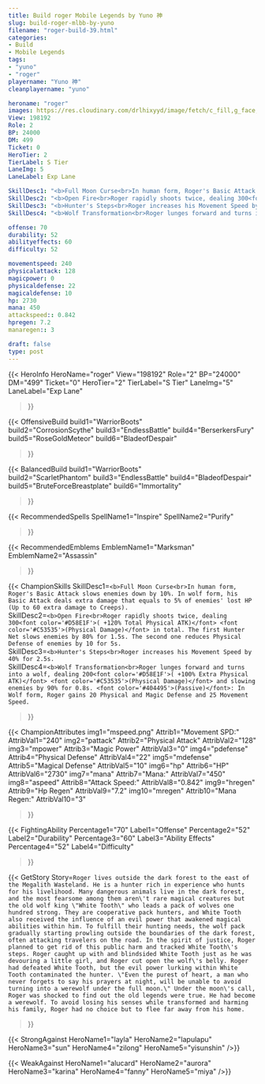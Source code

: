 ```yaml
---
title: Build roger Mobile Legends by Yuno 神
slug: build-roger-mlbb-by-yuno
filename: "roger-build-39.html"
categories: 
- Build 
- Mobile Legends
tags: 
- "yuno"
- "roger"
playername: "Yuno 神"
cleanplayername: "yuno"

heroname: "roger"
images: https://res.cloudinary.com/drlhixyyd/image/fetch/c_fill,g_face,f_auto/https://cdn2-build.mobagenie.my.id/p/images/banner/full/roger.jpg
View: 198192 
Role: 2 
BP: 24000
DM: 499 
Ticket: 0 
HeroTier: 2 
TierLabel: S Tier 
LaneImg: 5
LaneLabel: Exp Lane 

SkillDesc1: "<b>Full Moon Curse<br>In human form, Roger's Basic Attack slows enemies down by 10%. In wolf form, his Basic Attack deals extra damage that equals to 5% of enemies' lost HP (Up to 60 extra damage to Creeps)."   
SkillDesc2: "<b>Open Fire<br>Roger rapidly shoots twice, dealing 300<font color='#D58E1F'>( +120% Total Physical ATK)</font> <font color='#C53535'>(Physical Damage)</font> in total. The first Hunter Net slows enemies by 80% for 1.5s. The second one reduces Physical Defense of enemies by 10 for 5s."   
SkillDesc3: "<b>Hunter's Steps<br>Roger increases his Movement Speed by 40% for 2.5s."   
SkillDesc4: "<b>Wolf Transformation<br>Roger lunges forward and turns into a wolf, dealing 200<font color='#D58E1F'>( +100% Extra Physical ATK)</font> <font color='#C53535'>(Physical Damage)</font> and slowing enemies by 90% for 0.8s. <font color='#404495'>(Passive)</font>: In Wolf form, Roger gains 20 Physical and Magic Defense and 25 Movement Speed."  

offense: 70 
durability: 52 
abilityeffects: 60 
difficulty: 52 

movementspeed: 240
physicalattack: 128
magicpower: 0
physicaldefense: 22
magicaldefense: 10
hp: 2730
mana: 450
attackspeed:: 0.842
hpregen: 7.2
manaregen:: 3

draft: false
type: post
---
```


{{< HeroInfo 
HeroName="roger" 
View="198192" 
Role="2" 
BP="24000" 
DM="499" 
Ticket="0" 
HeroTier="2" 
TierLabel="S Tier" 
LaneImg="5" 
LaneLabel="Exp Lane" 
>}}
 
{{< OffensiveBuild 
build1="WarriorBoots"  
build2="CorrosionScythe" 
build3="EndlessBattle" 
build4="BerserkersFury" 
build5="RoseGoldMeteor" 
build6="BladeofDespair" 
>}} 

{{< BalancedBuild 
build1="WarriorBoots"  
build2="ScarletPhantom" 
build3="EndlessBattle" 
build4="BladeofDespair" 
build5="BruteForceBreastplate" 
build6="Immortality" 
>}}


{{< RecommendedSpells 
SpellName1="Inspire" 
SpellName2="Purify" 
>}}  

{{< RecommendedEmblems 
EmblemName1="Marksman" 
EmblemName2="Assassin" 
>}}   

{{< ChampionSkills 
SkillDesc1=`<b>Full Moon Curse<br>In human form, Roger's Basic Attack slows enemies down by 10%. In wolf form, his Basic Attack deals extra damage that equals to 5% of enemies' lost HP (Up to 60 extra damage to Creeps).`   
SkillDesc2=`<b>Open Fire<br>Roger rapidly shoots twice, dealing 300<font color='#D58E1F'>( +120% Total Physical ATK)</font> <font color='#C53535'>(Physical Damage)</font> in total. The first Hunter Net slows enemies by 80% for 1.5s. The second one reduces Physical Defense of enemies by 10 for 5s.`   
SkillDesc3=`<b>Hunter's Steps<br>Roger increases his Movement Speed by 40% for 2.5s.`   
SkillDesc4=`<b>Wolf Transformation<br>Roger lunges forward and turns into a wolf, dealing 200<font color='#D58E1F'>( +100% Extra Physical ATK)</font> <font color='#C53535'>(Physical Damage)</font> and slowing enemies by 90% for 0.8s. <font color='#404495'>(Passive)</font>: In Wolf form, Roger gains 20 Physical and Magic Defense and 25 Movement Speed.`   
>}}

{{< ChampionAttributes
img1="mspeed.png" Attrib1="Movement SPD:" AttribVal1="240"
img2="pattack" Attrib2="Physical Attack" AttribVal2="128"
img3="mpower" Attrib3="Magic Power" AttribVal3="0"
img4="pdefense" Attrib4="Physical Defense" AttribVal4="22"
img5="mdefense" Attrib5="Magical Defense" AttribVal5="10"
img6="hp" Attrib6="HP" AttribVal6="2730"
img7="mana" Attrib7="Mana:" AttribVal7="450"
img8="aspeed" Attrib8="Attack Speed:" AttribVal8="0.842"
img9="hregen" Attrib9="Hp Regen" AttribVal9="7.2"
img10="mregen" Attrib10="Mana Regen:" AttribVal10="3"
>}}


{{< FightingAbility
Percentage1="70" Label1="Offense"
Percentage2="52" Label2="Durability"
Percentage3="60" Label3="Ability Effects"
Percentage4="52" Label4="Difficulty"
 >}}

{{< GetStory 
Story=` Roger lives outside the dark forest to the east of the Megalith Wasteland. He is a hunter rich in experience who hunts for his livelihood. Many dangerous animals live in the dark forest, and the most fearsome among them aren\'t rare magical creatures but the old wolf king \"White Tooth\" who leads a pack of wolves one hundred strong. They are cooperative pack hunters, and White Tooth also received the influence of an evil power that awakened magical abilities within him. To fulfill their hunting needs, the wolf pack gradually starting prowling outside the boundaries of the dark forest, often attacking travelers on the road. In the spirit of justice, Roger planned to get rid of this public harm and tracked White Tooth\'s steps. Roger caught up with and blindsided White Tooth just as he was devouring a little girl, and Roger cut open the wolf\'s belly. Roger had defeated White Tooth, but the evil power lurking within White Tooth contaminated the hunter. \"Even the purest of heart, a man who never forgets to say his prayers at night, will be unable to avoid turning into a werewolf under the full moon.\" Under the moon\'s call, Roger was shocked to find out the old legends were true. He had become a werewolf. To avoid losing his senses while transformed and harming his family, Roger had no choice but to flee far away from his home. ` 
>}}

{{< StrongAgainst 
HeroName1="layla"
HeroName2="lapulapu"
HeroName3="sun"
HeroName4="zilong"
HeroName5="yisunshin"
/>}}

{{< WeakAgainst
HeroName1="alucard"
HeroName2="aurora"
HeroName3="karina"
HeroName4="fanny"
HeroName5="miya"
/>}}
